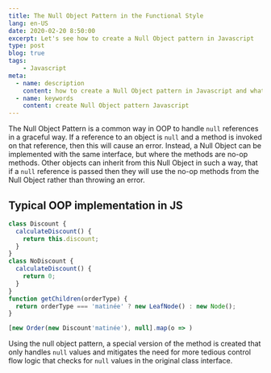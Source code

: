 ```yaml
---
title: The Null Object Pattern in the Functional Style
lang: en-US
date: 2020-02-20 8:50:00
excerpt: Let's see how to create a Null Object pattern in Javascript
type: post
blog: true
tags:
    - Javascript
meta:
  - name: description
    content: how to create a Null Object pattern in Javascript and what it is
  - name: keywords
    content: create Null Object pattern Javascript
---
```


The Null Object Pattern is a common way in OOP to handle `null` references in a graceful way. If a reference to an object is `null` and a method is invoked on that reference, then this will cause an error. Instead, a Null Object can be implemented with the same interface, but where the methods are no-op methods. Other objects can inherit from this Null Object in such a way, that if a `null` reference is passed then they will use the no-op methods from the Null Object rather than throwing an error. 

## Typical OOP implementation in JS

```js
class Discount {
  calculateDiscount() {
    return this.discount;
  }
}
class NoDiscount {
  calculateDiscount() {
    return 0;
  }
}
function getChildren(orderType) {
  return orderType === 'matinée' ? new LeafNode() : new Node();
}

[new Order(new Discount'matinée'), null].map(o => )
```
Using the null object pattern, a special version of the method is created that only handles `null` values and mitigates the need for more tedious control flow logic that checks for `null` values in the original class interface.